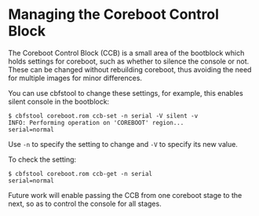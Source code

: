 # Managing the Coreboot Control Block

The Coreboot Control Block (CCB) is a small area of the bootblock which holds
settings for coreboot, such as whether to silence the console or not. These can
be changed without rebuilding coreboot, thus avoiding the need for multiple
images for minor differences.

You can use cbfstool to change these settings, for example, this enables
silent console in the bootblock:
```
$ cbfstool coreboot.rom ccb-set -n serial -V silent -v
INFO: Performing operation on 'COREBOOT' region...
serial=normal
```

Use `-n` to specify the setting to change and `-V` to specify its new value.

To check the setting:

```
$ cbfstool coreboot.rom ccb-get -n serial
serial=normal
```

Future work will enable passing the CCB from one coreboot stage to the next,
so as to control the console for all stages.
